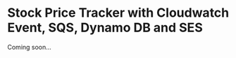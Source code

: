 # Stock Price Tracker with Cloudwatch Event, SQS, Dynamo DB and SES

Coming soon...

<!-- https://youtu.be/06VgLTqNvU8?si=qXImTfBN8NG0RQaU -->
